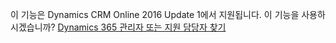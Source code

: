 이 기능은 Dynamics CRM Online 2016 Update 1에서 지원됩니다. 이 기능을 사용하시겠습니까? [Dynamics 365 관리자 또는 지원 담당자 찾기](https://../basics/find-administrator-support.md)